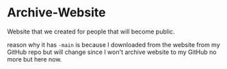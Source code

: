 # Archive-Website
Website that we created for people that will become public.

reason why it has `-main` is because I downloaded from the website from my GitHub repo but will change since I won't archive website to my GitHub no more but here now.